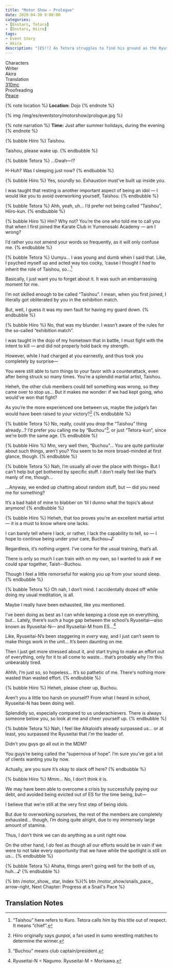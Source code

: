 ```yaml
---
title: "Motor Show – Prologue"
date: 2020-04-30 9:00:00
categories:
- [Enstars, Tetora]
- [Enstars, Hiiro]
tags:
- Event Story
- Akira
description: "[ES!!] As Tetora struggles to find his ground as the Ryuseitai-N leader, Shinobu finds a job for them to do. They need one more unit for the job, and ask Alkaloid for help…"
---
```

<div class="three-wrapper" style="--storyColor:#965e7d;--storyColor-rgb:150,94,125;--storyColor-h:326.8;--storyColor-s: 23%;--storyColor-l:47.8%;">
    <div class="info-area">
        <div class="info">
            <div class="info-item characters">
                <div class="label">
                    Characters
                </div>
                <div class="value">
								<a href="/categories/Enstars/Tetora" character="Tetora"></a>
								<a href="/categories/Enstars/Hiiro" character="Hiiro"></a>
                </div>
            </div>
            <div class="info-item one">
                <div class="label">
                    Writer
                </div>
                <div class="value">
                    Akira
                </div>
            </div>
            <div class="info-item two">
                <div class="label">
                    Translation
                </div>
                <div class="value">
                    <a href="/about">310mc</a>
                </div>
            </div>
            <div class="info-item three">
                <div class="label">
                   Proofreading
                </div>
                <div class="value">
                    <a href="https://twitter.com/yoroshikilled">Peace</a>
                </div>
            </div>
        </div>
    </div>
</div>

<!-- more -->

{% note location %}
**Location:** Dojo
{% endnote %}

{% img /img/es/eventstory/motorshow/prologue.jpg %}

{% note narration %}
**Time:** Just after summer holidays, during the evening
{% endnote %}

{% bubble Hiiro %}
Taishou.

Taishou, please wake up.
{% endbubble %}

{% bubble Tetora %}
…Gwah—!?

H-Huh? Was I sleeping just now?
{% endbubble %}

{% bubble Hiiro %}
Yes, soundly so. Exhaustion must’ve built up inside you.

I was taught that resting is another important aspect of being an idol — I would like you to avoid overworking yourself, Taishou.
{% endbubble %}

{% bubble Tetora %}
Ahh, yeah, uh… I’d prefer not being called “Taishou”, Hiiro-kun.
{% endbubble %}

{% bubble Hiiro %}
Hm? Why not? You’re the one who told me to call you that when I first joined the Karate Club in Yumenosaki Academy — am I wrong?

I’d rather you not amend your words so frequently, as it will only confuse me.
{% endbubble %}

{% bubble Tetora %}
Uumyu… I was young and dumb when I said that. Like, I psyched myself up and acted way too cocky, ‘cause I thought I *had* to inherit the role of Taishou, so…[^1]

Basically, I just want you to forget about it. It was such an embarrassing moment for me.

I’m not skilled enough to be called “Taishou”. I mean, when you first joined, I literally got obliterated by you in the exhibition match.

But, well, I guess it was my own fault for having my guard down.
{% endbubble %}

{% bubble Hiiro %}
No, that was my blunder. I wasn’t aware of the rules for the so-called “exhibition match”.

I was taught in the dojo of my hometown that in battle, I must fight with the intent to kill — and did not properly hold back my strength.

However, while I had charged at you earnestly, and thus took you completely by surprise—

You were still able to turn things to your favor with a counterattack, even after being struck so many times. You’re a splendid martial artist, Taishou.

Heheh, the other club members could tell something was wrong, so they came over to stop us… But it makes me wonder: if we had kept going, who would’ve won that fight?

As you’re the more experienced one between us, maybe the judge’s fan would have been raised to your victory?[^2]
{% endbubble %}

{% bubble Tetora %}
No, really, could you drop the “Taishou” thing already…? I’d prefer you calling me by “Buchou”[^3], or just “Tetora-kun”, since we’re both the same age.
{% endbubble %}

{% bubble Hiiro %}
Mm, very well then, “Buchou”… You are quite particular about such things, aren’t you? You seem to be more broad-minded at first glance, though.
{% endbubble %}

{% bubble Tetora %}
Nah, I’m usually all over the place with things~ But I can’t help but get bothered by specific stuff. I don’t really feel like that’s manly of me, though…

…Anyway, we ended up chatting about random stuff, but — did you need me for something?

It’s a bad habit of mine to blabber on ‘til I dunno what the topic’s about anymore!
{% endbubble %}

{% bubble Hiiro %}
Heheh, that too proves you’re an excellent martial artist — it is a must to know where one lacks.

I can barely tell where I lack, or rather, I lack the capability to tell, so — I hope to continue being under your care, Buchou~♪

Regardless, it’s nothing urgent. I’ve come for the usual training, that’s all.

There is only so much I can train with on my own, so I wanted to ask if we could spar together, Taish--Buchou.

Though I feel a little remorseful for waking you up from your sound sleep.
{% endbubble %}

{% bubble Tetora %}
Oh nah, I don’t mind. I accidentally dozed off while doing my usual meditation, is all.

Maybe I really have been exhausted, like you mentioned.

I’ve been doing as best as I can while keeping a close eye on everything, but… Lately, there’s such a huge gap between the school’s Ryuseitai—also known as Ryuseitai-N— and Ryuseitai-M from ES…[^4]

Like, Ryuseitai-N’s been staggering in *every* way, and I just can’t seem to make things work in the unit… It’s been daunting on me.

Then I just get more stressed about it, and start trying to make an effort out of everything, only for it to all come to waste… that’s probably why I’m this unbearably tired.

Ahhh, I’m just so, so hopeless… It’s so pathetic of me. There's nothing more wasted than wasted effort.
{% endbubble %}

{% bubble Hiiro %}
Heheh, please cheer up, Buchou.

Aren’t you a little too harsh on yourself? From what I heard in school, Ryuseitai-N has been doing well.

Splendidly so, especially compared to us underachievers. There is always someone below you, so look at me and cheer yourself up.
{% endbubble %}

{% bubble Tetora %}
Nah, I feel like Alkaloid’s already surpassed us… or at least, you surpassed the Ryuseitai that *I’m* the leader of.

Didn’t you guys go all out in the MDM?

You guys’re being called the “supernova of hope”. I’m sure you’ve got a lot of clients wanting you by now.

Actually, are you sure it’s okay to slack off here?
{% endbubble %}

{% bubble Hiiro %}
Mmm… No, I don’t think it is.

We may have been able to overcome a crisis by successfully paying our debt, and avoided being evicted out of ES for the time being, but—

I believe that we’re still at the very first step of being idols.

But due to overworking ourselves, the rest of the members are completely exhausted… though, I’m doing quite alright, due to my immensely large amount of stamina.

Thus, I don’t think we can do anything as a unit right now.

On the other hand, I *do* feel as though all our efforts would be in vain if we were to not take every opportunity that we have while the spotlight is still on us…
{% endbubble %}

{% bubble Tetora %}
Ahaha, things aren’t going well for the both of us, huh…♪
{% endbubble %}

<div toc>{% btn /motor_show,, star, Index %}{% btn /motor_show/snails_pace,, arrow-right, Next Chapter: Progress at a Snail's Pace %}</div>

## Translation Notes
[^1]: “Taishou” here refers to Kuro. Tetora calls him by this title out of respect. It means “chief”.
[^2]: Hiiro originally says *gunpai*, a fan used in sumo wrestling matches to determine the winner.
[^3]: “Buchou” means club captain/president.
[^4]: Ryuseitai-N = Nagumo. Ryuseitai-M = Morisawa.
